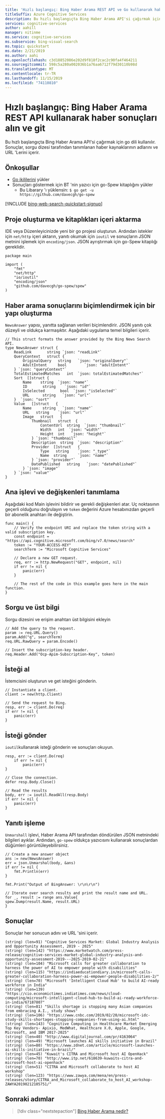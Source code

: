 ```yaml
---
title: 'Hızlı başlangıç: Bing Haber Arama REST API ve Go kullanarak haber alın'
titleSuffix: Azure Cognitive Services
description: Bu hızlı başlangıçta Bing Haber Arama API'si çağırmak için go dili kullanılır. Sonuçlar, sorgu dizesi tarafından tanımlanan haber kaynaklarının adlarını ve URL 'Lerini içerir.
services: cognitive-services
author: aahill
manager: nitinme
ms.service: cognitive-services
ms.subservice: bing-visual-search
ms.topic: quickstart
ms.date: 2/21/2019
ms.author: aahi
ms.openlocfilehash: c3d18852086e202d9f818f2cac2c90fa4f464211
ms.sourcegitcommit: 598c5a280a002036b1a76aa6712f79d30110b98d
ms.translationtype: MT
ms.contentlocale: tr-TR
ms.lasthandoff: 11/15/2019
ms.locfileid: "74110810"
---
```

# <a name="quickstart-get-news-results-using-the-bing-news-search-rest-api-and-go"></a>Hızlı başlangıç: Bing Haber Arama REST API kullanarak haber sonuçları alın ve git

Bu hızlı başlangıçta Bing Haber Arama API'si çağırmak için go dili kullanılır. Sonuçlar, sorgu dizesi tarafından tanımlanan haber kaynaklarının adlarını ve URL 'Lerini içerir.

## <a name="prerequisites"></a>Önkoşullar
* [Go ikililerini](https://golang.org/dl/) yükler
* Sonuçları göstermek için BT 'nin yazıcı için go-Spew kitaplığını yükler
    * Bu Libarary 'ı yüklensin: `$ go get -u https://github.com/davecgh/go-spew`

[!INCLUDE [bing-web-search-quickstart-signup](../../../includes/bing-web-search-quickstart-signup.md)]

## <a name="create-a-project-and-import-libraries"></a>Proje oluşturma ve kitaplıkları içeri aktarma

IDE veya Düzenleyicinizde yeni bir go projesi oluşturun. Ardından istekler için `net/http` içeri aktarın, yanıtı okumak için `ioutil` ve sonuçların JSON metnini işlemek için `encoding/json`. JSON ayrıştırmak için go-Spew kitaplığı gereklidir. 

```
package main

import (
    "fmt"
    "net/http"
    "io/ioutil"
    "encoding/json"
    "github.com/davecgh/go-spew/spew"
)

```

## <a name="create-a-struct-to-format-the-news-search-results"></a>Haber arama sonuçlarını biçimlendirmek için bir yapı oluşturma

`NewsAnswer` yapısı, yanıtta sağlanan verileri biçimlendirir. JSON yanıtı çok düzeyli ve oldukça karmaşıktır.  Aşağıdaki uygulama temel bilgileri içerir.

```
// This struct formats the answer provided by the Bing News Search API.
type NewsAnswer struct {
    ReadLink       string `json: "readLink"` 
    QueryContext   struct {
        OriginalQuery   string   `json: "originalQuery"`
        AdultIntent     bool        `json: "adultIntent"`
    } `json: "queryContext"`
    TotalEstimatedMatches   int  `json: totalEstimatedMatches"` 
    Sort  []struct {
        Name    string  `json: "name"`
        ID       string    `json: "id"`
        IsSelected       bool  `json: "isSelected"`
        URL      string   `json: "url"`
    }  `json: "sort"` 
    Value   []struct   {
        Name     string   `json: "name"`
        URL   string    `json: "url"`
        Image   struct   {
            Thumbnail   struct  {
                ContentUrl  string  `json: "thumbnail"`
                Width   int  `json: "width"`
                Height  int   `json: "height"`
            } `json: "thumbnail"` 
            Description  string  `json: "description"`
            Provider  []struct   {
                Type   string    `json: "_type"`
                Name  string     `json: "name"`
            } `json: "provider"` 
            DatePublished   string   `json: "datePublished"`
        } `json: "image"` 
    } `json: "value"` 
}

```

## <a name="declare-the-main-function-and-define-variables"></a>Ana işlevi ve değişkenleri tanımlama  

Aşağıdaki kod Main işlevini bildirir ve gerekli değişkenleri atar. Uç noktasının geçerli olduğunu doğrulayın ve `token` değerini Azure hesabınızdan geçerli bir abonelik anahtarı ile değiştirin.

```
func main() {
    // Verify the endpoint URI and replace the token string with a valid subscription key.  
    const endpoint = "https://api.cognitive.microsoft.com/bing/v7.0/news/search"
    token := "YOUR-ACCESS-KEY"
    searchTerm := "Microsoft Cognitive Services"

    // Declare a new GET request.
    req, err := http.NewRequest("GET", endpoint, nil)
    if err != nil {
        panic(err)
    }

    // The rest of the code in this example goes here in the main function.
}
```

## <a name="query-and-header"></a>Sorgu ve üst bilgi

Sorgu dizesini ve erişim anahtarı üst bilgisini ekleyin

```
// Add the query to the request.  
param := req.URL.Query()
param.Add("q", searchTerm)
req.URL.RawQuery = param.Encode()

// Insert the subscription-key header.  
req.Header.Add("Ocp-Apim-Subscription-Key", token)

```

## <a name="get-request"></a>İsteği al

İstemcisini oluşturun ve get isteğini gönderin. 

```
// Instantiate a client.  
client := new(http.Client)

// Send the request to Bing.  
resp, err := client.Do(req)
if err != nil {
    panic(err)
}

```

## <a name="send-the-request"></a>İsteği gönder

`ioutil`kullanarak isteği gönderin ve sonuçları okuyun.

```
resp, err := client.Do(req)
    if err != nil {
        panic(err)
}

// Close the connection.    
defer resp.Body.Close()

// Read the results
body, err := ioutil.ReadAll(resp.Body)
if err != nil {
    panic(err)
}

```

## <a name="handle-the-response"></a>Yanıtı işleme

`Unmarshall` işlevi, Haber Arama API tarafından döndürülen JSON metnindeki bilgileri ayıklar.  Ardından, `go-spew` oldukça yazıcısını kullanarak sonuçlardan düğümleri görüntüleyebilirsiniz.

```
// Create a new answer object 
ans := new(NewsAnswer)
err = json.Unmarshal(body, &ans)
if err != nil {
    fmt.Println(err)
}
    
fmt.Print("Output of BingAnswer: \r\n\r\n")
    
// Iterate over search results and print the result name and URL.
for _, result := range ans.Value{
spew.Dump(result.Name, result.URL)
}

```

## <a name="results"></a>Sonuçlar

Sonuçlar her sonucun adını ve URL 'sini içerir.

```
(string) (len=91) "Cognitive Services Market: Global Industry Analysis and Opportunity Assessment, 2019 - 2025"
(string) (len=142) "https://www.marketwatch.com/press-release/cognitive-services-market-global-industry-analysis-and-opportunity-assessment-2019---2025-2019-02-21"
(string) (len=104) "Microsoft calls for greater collaboration to harness the power of AI to empower people with disabilities"
(string) (len=115) "https://indiaeducationdiary.in/microsoft-calls-greater-collaboration-harness-power-ai-empower-people-disabilities-2/"
(string) (len=70) "Microsoft 'Intelligent Cloud Hub' to build AI-ready workforce in India"
(string) (len=139) "https://cio.economictimes.indiatimes.com/news/cloud-computing/microsoft-intelligent-cloud-hub-to-build-ai-ready-workforce-in-india/67187807"
(string) (len=81) "Skills shortage is stopping many Asian companies from embracing A.I., study shows"
(string) (len=106) "https://www.cnbc.com/2019/02/20/microsoft-idc-study-skills-shortages-stopping-companies-from-using-ai.html"
(string) (len=143) "Cognitive Computing in Healthcare Market Emerging Top Key Vendors- Apixio, MedWhat, Healthcare X.0, Apple, Google, Microsoft, and IBM 2017-2025"
(string) (len=40) "http://www.digitaljournal.com/pr/4163064"
(string) (len=49) "Microsoft launches AI skills initiative in Brazil"
(string) (len=80) "https://www.zdnet.com/article/microsoft-launches-ai-skills-initiative-in-brazil/"
(string) (len=45) "Kuwait's CITRA and Microsoft host AI OpenHack"
(string) (len=70) "http://www.itp.net/618639-kuwaits-citra-and-microsoft-host-ai-openhack"
(string) (len=51) "CITRA and Microsoft collaborate to host AI workshop"
(string) (len=123) "https://www.zawya.com/mena/en/press-releases/story/CITRA_and_Microsoft_collaborate_to_host_AI_workshop-ZAWYA20190212105751/"

```

## <a name="next-steps"></a>Sonraki adımlar

> [!div class="nextstepaction"]
> [Bing Haber Arama nedir?](search-the-web.md)
